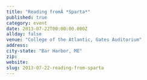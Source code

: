 ```yaml
---
title: "Reading fromÂ *Sparta*"
published: true
category: event
date: 2013-07-22T00:00:00.000Z
allday: false
venue: "College of the Atlantic, Gates Auditorium"
address:
city-state: "Bar Harbor, ME"
zip:
website:
slug: 2013-07-22-reading-from-sparta
---
```


